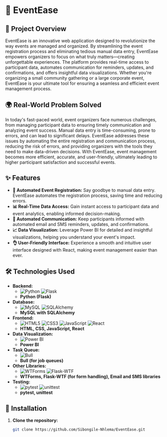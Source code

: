 # 🎉 EventEase

## 🚀 Project Overview
EventEase is an innovative web application designed to revolutionize the way events are managed and organized. By streamlining the event registration process and eliminating tedious manual data entry, EventEase empowers organizers to focus on what truly matters—creating unforgettable experiences. The platform provides real-time access to participant data, automates communication for reminders, updates, and confirmations, and offers insightful data visualizations. Whether you're organizing a small community gathering or a large corporate event, EventEase is your ultimate tool for ensuring a seamless and efficient event management process.

## 🌍 Real-World Problem Solved
In today's fast-paced world, event organizers face numerous challenges, from managing participant data to ensuring timely communication and analyzing event success. Manual data entry is time-consuming, prone to errors, and can lead to significant delays. EventEase addresses these issues by automating the entire registration and communication process, reducing the risk of errors, and providing organizers with the tools they need to make data-driven decisions. With EventEase, event management becomes more efficient, accurate, and user-friendly, ultimately leading to higher participant satisfaction and successful events.

## ✨ Features
- **🔄 Automated Event Registration:** Say goodbye to manual data entry. EventEase automates the registration process, saving time and reducing errors.
- **📊 Real-Time Data Access:** Gain instant access to participant data and event analytics, enabling informed decision-making.
- **📧 Automated Communication:** Keep participants informed with automated email and SMS reminders, updates, and confirmations.
- **📈 Data Visualization:** Leverage Power BI for detailed and insightful visualizations, helping you understand your event's impact.
- **👌 User-Friendly Interface:** Experience a smooth and intuitive user interface designed with React, making event management easier than ever.

## 🛠️ Technologies Used
- **Backend:** 
  - ![Python](https://img.shields.io/badge/Python-3776AB?style=for-the-badge&logo=python&logoColor=white) ![Flask](https://img.shields.io/badge/Flask-000000?style=for-the-badge&logo=flask&logoColor=white)
  - **Python (Flask)**
- **Database:** 
  - ![MySQL](https://img.shields.io/badge/MySQL-4479A1?style=for-the-badge&logo=mysql&logoColor=white) ![SQLAlchemy](https://img.shields.io/badge/SQLAlchemy-CA4245?style=for-the-badge&logo=python&logoColor=white)
  - **MySQL with SQLAlchemy**
- **Frontend:** 
  - ![HTML5](https://img.shields.io/badge/HTML5-E34F26?style=for-the-badge&logo=html5&logoColor=white) ![CSS3](https://img.shields.io/badge/CSS3-1572B6?style=for-the-badge&logo=css3&logoColor=white) ![JavaScript](https://img.shields.io/badge/JavaScript-F7DF1E?style=for-the-badge&logo=javascript&logoColor=black) ![React](https://img.shields.io/badge/React-61DAFB?style=for-the-badge&logo=react&logoColor=black)
  - **HTML, CSS, JavaScript, React**
- **Data Visualization:** 
  - ![Power BI](https://img.shields.io/badge/Power_BI-F2C811?style=for-the-badge&logo=powerbi&logoColor=black)
  - **Power BI**
- **Task Queue:** 
  - ![Bull](https://img.shields.io/badge/Bull-DBA514?style=for-the-badge&logo=npm&logoColor=white)
  - **Bull (for job queues)**
- **Other Libraries:** 
  - ![WTForms](https://img.shields.io/badge/WTForms-CA4245?style=for-the-badge&logo=python&logoColor=white) ![Flask-WTF](https://img.shields.io/badge/Flask_WTF-000000?style=for-the-badge&logo=flask&logoColor=white)
  - **WTForms, Flask-WTF (for form handling), Email and SMS libraries**
- **Testing:** 
  - ![pytest](https://img.shields.io/badge/pytest-0A9EDC?style=for-the-badge&logo=pytest&logoColor=white) ![unittest](https://img.shields.io/badge/unittest-FF5733?style=for-the-badge&logo=python&logoColor=white)
  - **pytest, unittest**

## 🔧 Installation
1. **Clone the repository:**
   ```bash
   git clone https://github.com/Sibongile-Nhlema/EventEase.git
